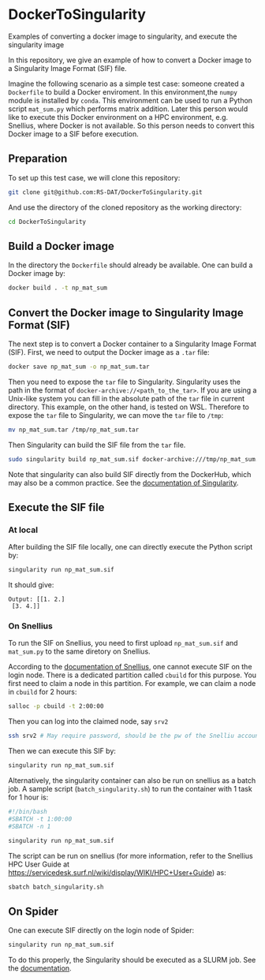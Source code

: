 # DockerToSingularity
Examples of converting a docker image to singularity, and execute the singularity image

In this repository, we give an example of how to convert a Docker image to a Singularity Image Format (SIF) file. 

Imagine the following scenario as a simple test case: someone created a `Dockerfile` to build a Docker enviroment. In this environment,the `numpy` module is installed by `conda`. This environment can be used to run a Python script `mat_sum.py` which performs matrix addition. Later this person would like to execute this Docker environment on a HPC environment, e.g. Snellius, where Docker is not available. So this person needs to convert this Docker image to a SIF before execution. 
## Preparation

To set up this test case, we will clone this repository:

```sh
git clone git@github.com:RS-DAT/DockerToSingularity.git
```

And use the directory of the cloned repository as the working directory:

```sh
cd DockerToSingularity
```
## Build a Docker image

In the directory the `Dockerfile` should already be available. One can build a Docker image by:

```sh
docker build . -t np_mat_sum 
```

## Convert the Docker image to Singularity Image Format (SIF)

The next step is to convert a Docker container to a Singularity Image Format (SIF). First, we need to output the Docker image as a `.tar` file:

```sh
docker save np_mat_sum -o np_mat_sum.tar
```

Then you need to expose the `tar` file to Singularity. Singularity uses the path in the format of `docker-archive://<path_to_the_tar>`. If you are using a Unix-like system you can fill in the absolute path of the `tar` file in current directory. This example, on the other hand, is tested on WSL. Therefore to expose the `tar` file to Singularity, we can move the `tar` file to `/tmp`:

```sh
mv np_mat_sum.tar /tmp/np_mat_sum.tar 
```

Then Singularity can build the SIF file from the `tar` file.

```sh
sudo singularity build np_mat_sum.sif docker-archive:///tmp/np_mat_sum.tar
```

Note that singularity can also build SIF directly from the DockerHub, which may also be a common practice. See the [documentation of Singularity](https://docs.sylabs.io/guides/3.0/user-guide/build_a_container.html).

## Execute the SIF file

### At local

After building the SIF file locally, one can directly execute the Python script by:

```sh
singularity run np_mat_sum.sif
```

It should give:

```
Output: [[1. 2.]
 [3. 4.]]
```

### On Snellius

To run the SIF on Snellius, you need to first upload `np_mat_sum.sif` and `mat_sum.py` to the same diretory on Snellius.

According to the [documentation of Snellius](https://servicedesk.surf.nl/wiki/pages/viewpage.action?pageId=30660251), one cannot execute SIF on the login node. There is a dedicated partition called `cbuild` for this purpose. You first need to claim a node in this partition. For example, we can claim a node in `cbuild` for 2 hours: 

```sh
salloc -p cbuild -t 2:00:00
```

Then you can log into the claimed node, say `srv2`

```sh
ssh srv2 # May require password, should be the pw of the Snelliu account
```

Then we can execute this SIF by:

```sh
singularity run np_mat_sum.sif
```

Alternatively, the singularity container can also be run on snellius as a batch job. A sample script (`batch_singularity.sh`) to run the container with 1 task for 1 hour is:

```sh
#!/bin/bash
#SBATCH -t 1:00:00
#SBATCH -n 1

singularity run np_mat_sum.sif
```

The script can be run on snellius (for more information, refer to the Snellius HPC User Guide at https://servicedesk.surf.nl/wiki/display/WIKI/HPC+User+Guide) as:

```sh
sbatch batch_singularity.sh
```

## On Spider

One can execute SIF directly on the login node of Spider:

```sh
singularity run np_mat_sum.sif
```

To do this properly, the Singularity should be executed as a SLURM job. See the [documentation](http://doc.spider.surfsara.nl/en/latest/Pages/software_on_spider.html#singularity-in-batch-jobs).
